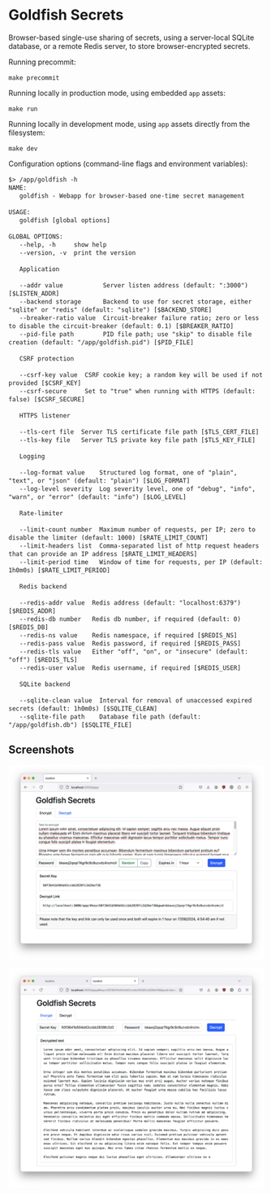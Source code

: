 # Goldfish Secrets

Browser-based single-use sharing of secrets, using a server-local SQLite database, or a remote Redis server, to store browser-encrypted secrets.

Running precommit:
```
make precommit
```

Running locally in production mode, using embedded `app` assets:
```
make run
```

Running locally in development mode, using `app` assets directly from the filesystem:
```
make dev
```

Configuration options (command-line flags and environment variables):
```
$> /app/goldfish -h
NAME:
   goldfish - Webapp for browser-based one-time secret management

USAGE:
   goldfish [global options]  

GLOBAL OPTIONS:
   --help, -h     show help
   --version, -v  print the version

   Application

   --addr value           Server listen address (default: ":3000") [$LISTEN_ADDR]
   --backend storage      Backend to use for secret storage, either "sqlite" or "redis" (default: "sqlite") [$BACKEND_STORE]
   --breaker-ratio value  Circuit-breaker failure ratio; zero or less to disable the circuit-breaker (default: 0.1) [$BREAKER_RATIO]
   --pid-file path        PID file path; use "skip" to disable file creation (default: "/app/goldfish.pid") [$PID_FILE]

   CSRF protection

   --csrf-key value  CSRF cookie key; a random key will be used if not provided [$CSRF_KEY]
   --csrf-secure     Set to "true" when running with HTTPS (default: false) [$CSRF_SECURE]

   HTTPS listener

   --tls-cert file  Server TLS certificate file path [$TLS_CERT_FILE]
   --tls-key file   Server TLS private key file path [$TLS_KEY_FILE]

   Logging

   --log-format value    Structured log format, one of "plain", "text", or "json" (default: "plain") [$LOG_FORMAT]
   --log-level severity  Log severity level, one of "debug", "info", "warn", or "error" (default: "info") [$LOG_LEVEL]

   Rate-limiter

   --limit-count number  Maximum number of requests, per IP; zero to disable the limiter (default: 1000) [$RATE_LIMIT_COUNT]
   --limit-headers list  Comma-separated list of http request headers that can provide an IP address [$RATE_LIMIT_HEADERS]
   --limit-period time   Window of time for requests, per IP (default: 1h0m0s) [$RATE_LIMIT_PERIOD]

   Redis backend

   --redis-addr value  Redis address (default: "localhost:6379") [$REDIS_ADDR]
   --redis-db number   Redis db number, if required (default: 0) [$REDIS_DB]
   --redis-ns value    Redis namespace, if required [$REDIS_NS]
   --redis-pass value  Redis password, if required [$REDIS_PASS]
   --redis-tls value   Either "off", "on", or "insecure" (default: "off") [$REDIS_TLS]
   --redis-user value  Redis username, if required [$REDIS_USER]

   SQLite backend

   --sqlite-clean value  Interval for removal of unaccessed expired secrets (default: 1h0m0s) [$SQLITE_CLEAN]
   --sqlite-file path    Database file path (default: "/app/goldfish.db") [$SQLITE_FILE]
```

## Screenshots

![Encryption results](encrypt.png)

![Decryption results](decrypt.png)
